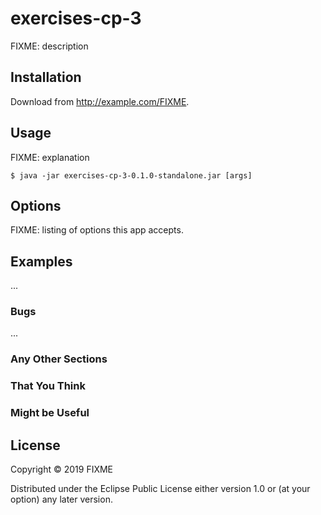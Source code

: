 # exercises-cp-3

FIXME: description

## Installation

Download from http://example.com/FIXME.

## Usage

FIXME: explanation

    $ java -jar exercises-cp-3-0.1.0-standalone.jar [args]

## Options

FIXME: listing of options this app accepts.

## Examples

...

### Bugs

...

### Any Other Sections
### That You Think
### Might be Useful

## License

Copyright © 2019 FIXME

Distributed under the Eclipse Public License either version 1.0 or (at
your option) any later version.
